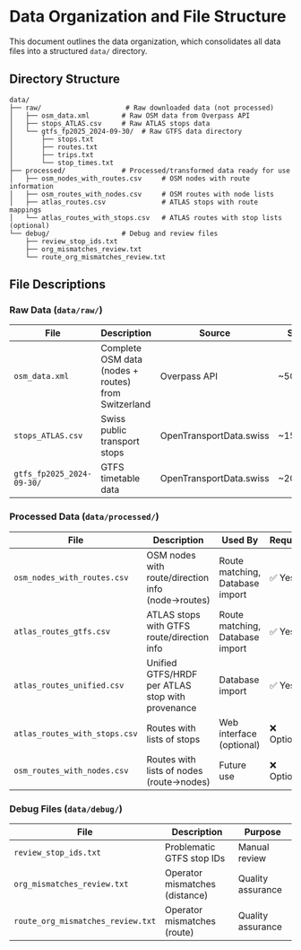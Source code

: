# Data Organization and File Structure

This document outlines the data organization, which consolidates all data files into a structured `data/` directory.

## Directory Structure

```
data/
├── raw/                     # Raw downloaded data (not processed)
│   ├── osm_data.xml        # Raw OSM data from Overpass API
│   ├── stops_ATLAS.csv     # Raw ATLAS stops data
│   └── gtfs_fp2025_2024-09-30/  # Raw GTFS data directory
│       ├── stops.txt
│       ├── routes.txt
│       ├── trips.txt
│       └── stop_times.txt
├── processed/              # Processed/transformed data ready for use
│   ├── osm_nodes_with_routes.csv     # OSM nodes with route information
│   ├── osm_routes_with_nodes.csv     # OSM routes with node lists
│   ├── atlas_routes.csv              # ATLAS stops with route mappings
│   └── atlas_routes_with_stops.csv   # ATLAS routes with stop lists (optional)
└── debug/                  # Debug and review files
    ├── review_stop_ids.txt
    ├── org_mismatches_review.txt
    └── route_org_mismatches_review.txt
```

## File Descriptions

### Raw Data (`data/raw/`)

| File | Description | Source | Size |
|------|-------------|---------|------|
| `osm_data.xml` | Complete OSM data (nodes + routes) from Switzerland | Overpass API | ~50MB |
| `stops_ATLAS.csv` | Swiss public transport stops | OpenTransportData.swiss | ~15MB |
| `gtfs_fp2025_2024-09-30/` | GTFS timetable data | OpenTransportData.swiss | ~200MB |

### Processed Data (`data/processed/`)

| File | Description | Used By | Required |
|------|-------------|---------|----------|
| `osm_nodes_with_routes.csv` | OSM nodes with route/direction info (node→routes) | Route matching, Database import | ✅ Yes |
| `atlas_routes_gtfs.csv` | ATLAS stops with GTFS route/direction info | Route matching, Database import | ✅ Yes |
| `atlas_routes_unified.csv` | Unified GTFS/HRDF per ATLAS stop with provenance | Database import | ✅ Yes |
| `atlas_routes_with_stops.csv` | Routes with lists of stops | Web interface (optional) | ❌ Optional |
| `osm_routes_with_nodes.csv` | Routes with lists of nodes (route→nodes) | Future use | ❌ Optional |

### Debug Files (`data/debug/`)

| File | Description | Purpose |
|------|-------------|---------|
| `review_stop_ids.txt` | Problematic GTFS stop IDs | Manual review |
| `org_mismatches_review.txt` | Operator mismatches (distance) | Quality assurance |
| `route_org_mismatches_review.txt` | Operator mismatches (route) | Quality assurance |